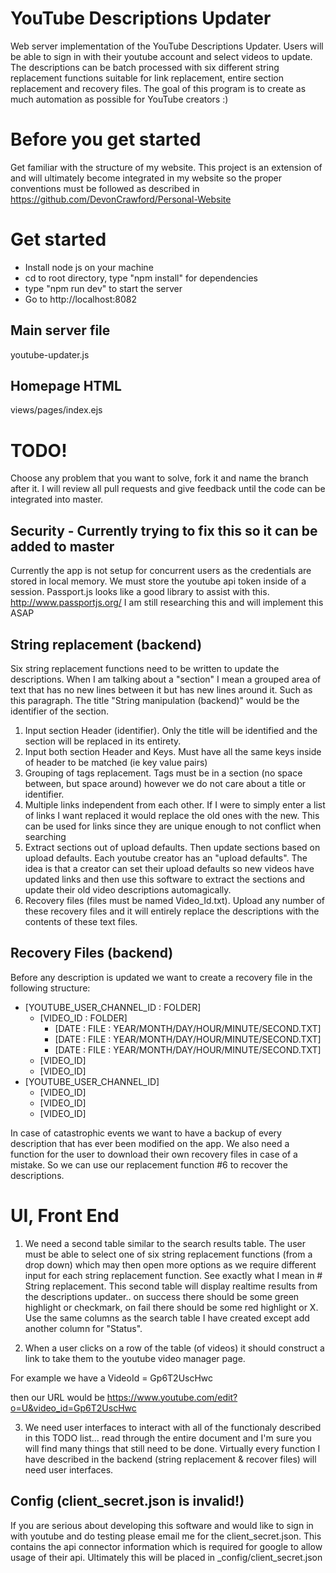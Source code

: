# YouTube Descriptions Updater
Web server implementation of the YouTube Descriptions Updater. Users will be able to sign in with their youtube account and select videos to update. The descriptions can
be batch processed with six different string replacement functions suitable for link
replacement, entire section replacement and recovery files. The goal of this program
is to create as much automation as possible for YouTube creators :)

# Before you get started
Get familiar with the structure of my website. This project is an extension of
and will ultimately become integrated in my website so the proper conventions
must be followed as described in https://github.com/DevonCrawford/Personal-Website

# Get started
- Install node js on your machine
- cd to root directory, type "npm install" for dependencies
- type "npm run dev" to start the server
- Go to http://localhost:8082

## Main server file
youtube-updater.js

## Homepage HTML
views/pages/index.ejs

# TODO!
Choose any problem that you want to solve, fork it and name the branch after it.
I will review all pull requests and give feedback until the code can be integrated
into master.

## Security - Currently trying to fix this so it can be added to master
Currently the app is not setup for concurrent users as the credentials are
stored in local memory. We must store the youtube api token inside of a session. Passport.js looks like a good library to assist
with this. http://www.passportjs.org/ I am still researching this and will implement this ASAP

## String replacement (backend)
Six string replacement functions need to be written to update the descriptions.
When I am talking about a "section" I mean a grouped area of text that has no
new lines between it but has new lines around it. Such as this paragraph. The
title "String manipulation (backend)" would be the identifier of the section.

1) Input section Header (identifier). Only the title will be identified and the
section will be replaced in its entirety.
2) Input both section Header and Keys. Must have all the same keys inside of header
to be matched (ie key value pairs)
3) Grouping of tags replacement. Tags must be in a section (no space between,
    but space around) however we do not care about a title or identifier.
4) Multiple links independent from each other. If I were to simply enter a list
of links I want replaced it would replace the old ones with the new. This can be
used for links since they are unique enough to not conflict when searching
5) Extract sections out of upload defaults. Then update sections based on upload
defaults. Each youtube creator has an "upload defaults". The idea is that a creator
can set their upload defaults so new videos have updated links and then use this
software to extract the sections and update their old video descriptions automagically.
6) Recovery files (files must be named Video_Id.txt). Upload any number of these
recovery files and it will entirely replace the descriptions with the contents of
these text files.

## Recovery Files (backend)
Before any description is updated we want to create a recovery file in the
following structure:

- [YOUTUBE_USER_CHANNEL_ID : FOLDER]
    - [VIDEO_ID : FOLDER]
        - [DATE : FILE : YEAR/MONTH/DAY/HOUR/MINUTE/SECOND.TXT]
        - [DATE : FILE : YEAR/MONTH/DAY/HOUR/MINUTE/SECOND.TXT]
        - [DATE : FILE : YEAR/MONTH/DAY/HOUR/MINUTE/SECOND.TXT]
    - [VIDEO_ID]
    - [VIDEO_ID]
- [YOUTUBE_USER_CHANNEL_ID]
    - [VIDEO_ID]
    - [VIDEO_ID]
    - [VIDEO_ID]

In case of catastrophic events we want to have a backup of every description that
has ever been modified on the app. We also need a function for the user to download their own recovery files in case of a mistake. So we can use our replacement
function #6 to recover the descriptions.

# UI, Front End
1) We need a second table similar to the search results table. The user must be
able to select one of six string replacement functions (from a drop down) which
may then open more options as we require different input for each string replacement
function. See exactly what I mean in # String replacement. This second table
will display realtime results from the descriptions updater.. on success there
should be some green highlight or checkmark, on fail there should be some red
highlight or X. Use the same columns as the search table I have created except
add another column for "Status".

2) When a user clicks on a row of the table (of videos) it should construct a link
to take them to the youtube video manager page.

For example we have a VideoId = Gp6T2UscHwc

then our URL would be https://www.youtube.com/edit?o=U&video_id=Gp6T2UscHwc

3) We need user interfaces to interact with all of the functionaly described in
this TODO list... read through the entire document and I'm sure you will find many
things that still need to be done. Virtually every function I have described in
the backend (string replacement & recover files) will need user interfaces.

## Config (client_secret.json is invalid!)
If you are serious about developing this software and would like to sign
in with youtube and do testing please email me for the client_secret.json.
This contains the api connector information which is required for google to
allow usage of their api. Ultimately this will be placed in _config/client_secret.json
